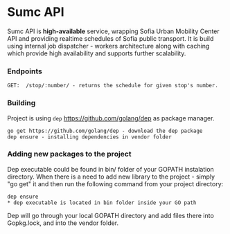 # Sumc API
Sumc API is **high-available** service, wrapping Sofia Urban Mobility Center API and providing realtime schedules of Sofia public transport. It is build using internal job dispatcher - workers architecture along with caching which provide high availability and supports further scalability.
### Endpoints
```
GET:  /stop/:number/ - returns the schedule for given stop's number. 
```
### Building
Project is using ```dep``` https://github.com/golang/dep as package manager.
```
go get https://github.com/golang/dep - download the dep package
dep ensure - installing dependencies in vendor folder
```

### Adding new packages to the project
Dep executable could be found in bin/ folder of your GOPATH instalation directory.
When there is a need to add new library to the project - simply "go get" it and then run the following command from your project directory:
```
dep ensure
* dep executable is located in bin folder inside your GO path
```
Dep will go through your local GOPATH directory and add files there into Gopkg.lock, and into the vendor folder.
